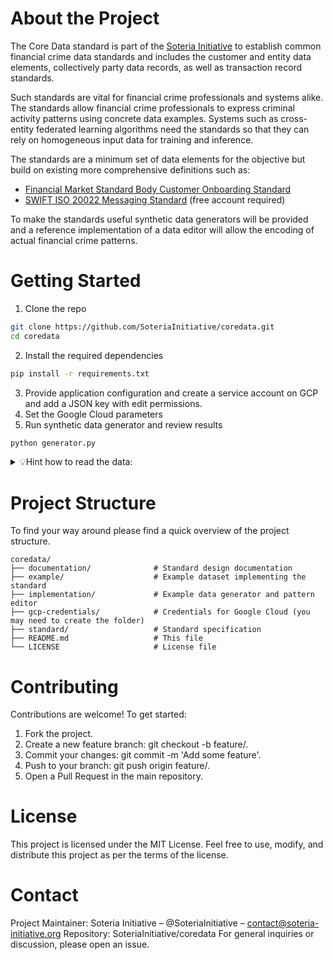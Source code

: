 # About the Project
The Core Data standard is part of the [Soteria Initiative](https://soteria-initiative.org/) to establish common financial
crime data standards and includes the customer and entity data elements, collectively 
party data records, as well as transaction record standards.

Such standards are vital for financial crime professionals and systems alike.
The standards allow financial crime professionals to express criminal activity patterns
using concrete data examples. Systems such as cross-entity federated learning algorithms
need the standards so that they can rely on homogeneous input data for training and inference.

The standards are a minimum set of data elements for the objective but build on
existing more comprehensive definitions such as:
- [Financial Market Standard Body Customer Onboarding Standard](https://fmsb.com/wp-content/uploads/2024/12/20241217_Standard-for-COB_FINAL.pdf)
- [SWIFT ISO 20022 Messaging Standard](https://www2.swift.com/knowledgecentre/publications/iso_20022_fnc_instit_get_st/4.0?topic=technical-implementation.htm) (free account required)

To make the standards useful synthetic data generators will be provided and a reference
implementation of a data editor will allow the encoding of actual financial crime patterns.

# Getting Started
1. Clone the repo
```zsh
git clone https://github.com/SoteriaInitiative/coredata.git
cd coredata
```
2. Install the required dependencies
```zsh
pip install -r requirements.txt
```
3. Provide application configuration and create a service account on GCP and add a JSON key with edit permissions.
4. Set the Google Cloud parameters
5. Run synthetic data generator and review results
```zsh
python generator.py
```
<details>
    <summary>💡Hint how to read the data:</summary>

Observe that each bank detections only a small set of transactiosn (red) but the vast majority
of illicit transactions is not detected (yellow) because these are not part of the local knowledge/scenario pool.

</details>

# Project Structure
To find your way around please find a quick overview of the project structure.
```
coredata/
├── documentation/              # Standard design documentation
├── example/                    # Example dataset implementing the standard
├── implementation/             # Example data generator and pattern editor
├── gcp-credentials/            # Credentials for Google Cloud (you may need to create the folder)
├── standard/                   # Standard specification
├── README.md                   # This file
└── LICENSE                     # License file
```
# Contributing
Contributions are welcome! To get started:

1. Fork the project. 
2. Create a new feature branch: git checkout -b feature/<new-feature>. 
3. Commit your changes: git commit -m 'Add some feature'. 
4. Push to your branch: git push origin feature/<new-feature>. 
5. Open a Pull Request in the main repository.
# License
This project is licensed under the MIT License.
Feel free to use, modify, and distribute this project as per the terms of the license.
# Contact
Project Maintainer: Soteria Initiative – @SoteriaInitiative – contact@soteria-initiative.org
Repository: SoteriaInitiative/coredata
For general inquiries or discussion, please open an issue.
